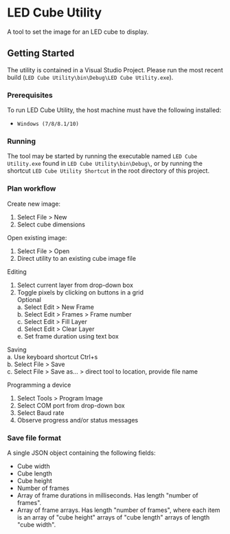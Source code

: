# LED Cube Utility

A tool to set the image for an LED cube to display.

## Getting Started

The utility is contained in a Visual Studio Project. Please run the most recent build (`LED Cube Utility\bin\Debug\LED Cube Utility.exe`).

### Prerequisites

To run LED Cube Utility, the host machine must have the following installed:
* `Windows (7/8/8.1/10)`

### Running

The tool may be started by running the executable named `LED Cube Utility.exe` found in `LED Cube Utility\bin\Debug\`, or by running the shortcut `LED Cube Utility Shortcut` in the root directory of this project.

### Plan workflow
Create new image:  
1. Select File > New  
2. Select cube dimensions  

Open existing image:  
1. Select File > Open  
2. Direct utility to an existing cube image file  

Editing  
1. Select current layer from drop-down box  
2. Toggle pixels by clicking on buttons in a grid  
Optional  
a. Select Edit > New Frame  
b. Select Edit > Frames > Frame number  
c. Select Edit > Fill Layer  
d. Select Edit > Clear Layer  
e. Set frame duration using text box  

Saving  
a. Use keyboard shortcut Ctrl+s  
b. Select File > Save  
c. Select File > Save as... > direct tool to location, provide file name

Programming a device  
1. Select Tools > Program Image  
2. Select COM port from drop-down box  
3. Select Baud rate  
4. Observe progress and/or status messages  

### Save file format
A single JSON object containing the following fields:  
- Cube width
- Cube length
- Cube height
- Number of frames
- Array of frame durations in milliseconds. Has length "number of frames".
- Array of frame arrays. Has length "number of frames", where each item is an array of "cube height" arrays of "cube length" arrays of length "cube width".